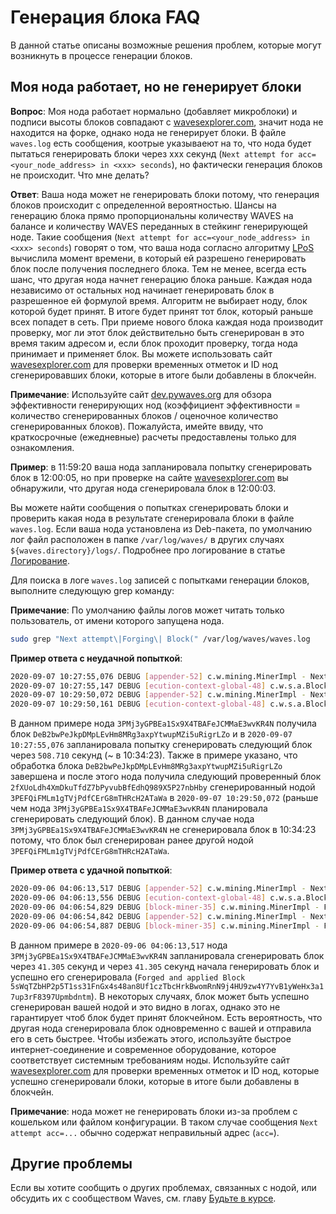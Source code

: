 # Генерация блока FAQ

В данной статье описаны возможные решения проблем, которые могут возникнуть в процессе генерации блоков.

## Моя нода работает, но не генерирует блоки

**Вопрос**: Моя нода работает нормально (добавляет микроблоки) и подписи высоты блоков совпадают с [wavesexplorer.com](https://wavesexplorer.com/), значит нода не находится на форке, однако нода не генерирует блоки. В файле `waves.log` есть сообщения, коотрые указываеют на то, что нода будет пытаться генерировать блоки через xxx секунд (`Next attempt for acc=<your_node_address> in <xxx> seconds`), но фактически генерация блоков не происходит. Что мне делать?

**Ответ**: Ваша нода может не генерировать блоки потому, что генерация блоков происходит с определенной вероятностью. Шансы на генерацию блока прямо пропорциональны количеству WAVES на балансе и количеству WAVES переданных в стейкинг генерирующей ноде. Такие сообщения (`Next attempt for acc=<your_node_address> in <xxx> seconds`) говорят о том, что ваша нода согласно алгоритму [LPoS](/ru/blockchain/glossary#lpos) вычислила момент времени, в который ей разрешено генерировать блок после получения последнего блока. Тем не менее, всегда есть шанс, что другая нода начнет генерацию блока раньше. Каждая нода независимо от остальных нод начинает генерировать блок в разрешенное ей формулой время. Алгоритм не выбирает ноду, блок которой будет принят. В итоге будет принят тот блок, который раньше всех попадет в сеть. При приеме нового блока каждая нода производит проверку, мог ли этот блок действительно быть сгенерирован в это время таким адресом и, если блок проходит проверку, тогда нода принимает и применяет блок. Вы можете использовать сайт [wavesexplorer.com](https://wavesexplorer.com/) для проверки временных отметок и ID нод сгенерировавших блоки, которые в итоге были добавлены в блокчейн.

**Примечание**: Используйте сайт [dev.pywaves.org](https://dev.pywaves.org/) для обзора эффективности генерирующих нод (коэффициент эффективности = количество сгенерированных блоков / оценочное количество сгенерированных блоков). Пожалуйста, имейте ввиду, что краткосрочные (ежедневные) расчеты предоставлены только для ознакомления.

**Пример**: в 11:59:20 ваша нода запланировала попытку сгенерировать блок в 12:00:05, но при проверке на сайте [wavesexplorer.com](https://wavesexplorer.com/) вы обнаружили, что другая нода сгенерировала блок в 12:00:03.

Вы можете найти сообщения о попытках сгенерировать блоки и проверить какая нода в результате сгенерировала блоки в файле `waves.log`. Если ваша нода установлена из Deb-пакета, по умолчанию лог файл расположен в папке `/var/log/waves/` в других случаях `${waves.directory}/logs/`. Подробнее про логирование в статье [Логирование](/ru/waves-node/logging-configuration).

Для поиска в логе `waves.log` записей с попытками генерации блоков, выполните следующую grep команду:

**Примечание**: По умолчанию файлы логов может читать только пользователь, от имени которого запущена нода.

```bash
sudo grep "Next attempt\|Forging\| Block(" /var/log/waves/waves.log
```

**Пример ответа с неудачной попыткой**:

```bash
2020-09-07 10:27:55,076 DEBUG [appender-52] c.w.mining.MinerImpl - Next attempt for acc=3PMj3yGPBEa1Sx9X4TBAFeJCMMaE3wvKR4N in 508.710 seconds
2020-09-07 10:27:55,147 DEBUG [ecution-context-global-48] c.w.s.a.BlockAppender$ - [2ecdf572 134.209.30.86:56992] Appended Block(DeB2bwPeJkpDMpLEvHm8MRg3axpYtwupMZi5uRigrLZo,CPX3P6rvYttUhUFtM2MTHdJ4AALFyfdfDey5oH9CGJXP,3PJEPHsDNtfDRxxaja8wEp3mCXp5kpLYsLS,1599474474614,[])
2020-09-07 10:29:50,072 DEBUG [appender-52] c.w.mining.MinerImpl - Next attempt for acc=3PMj3yGPBEa1Sx9X4TBAFeJCMMaE3wvKR4N in 457.722 seconds
2020-09-07 10:29:50,161 DEBUG [ecution-context-global-48] c.w.s.a.BlockAppender$ - [7895562c 173.249.1.184:60940] Appended Block(2fXUoLdh4XmDkuTfdZ7bPyvubBfEdhQ989X5P27nbHby,8hs8fTy52sJyzJwxMb75A38JAxsEPjycMTyfCbbrW9XB,3PEFQiFMLm1gTVjPdfCErG8mTHRcH2ATaWa,1599474589929,[],600000000)
```

В данном примере нода `3PMj3yGPBEa1Sx9X4TBAFeJCMMaE3wvKR4N` получила блок `DeB2bwPeJkpDMpLEvHm8MRg3axpYtwupMZi5uRigrLZo` и в `2020-09-07 10:27:55,076` запланировала попытку сгенерировать следующий блок через `508.710` секунд (~ в 10:34:23). Также в примере указано, что обработка блока `DeB2bwPeJkpDMpLEvHm8MRg3axpYtwupMZi5uRigrLZo` завершена и после этого нода получила следующий проверенный блок `2fXUoLdh4XmDkuTfdZ7bPyvubBfEdhQ989X5P27nbHby` сгенерированный нодой `3PEFQiFMLm1gTVjPdfCErG8mTHRcH2ATaWa` в `2020-09-07 10:29:50,072` (раньше чем нода `3PMj3yGPBEa1Sx9X4TBAFeJCMMaE3wvKR4N` планировала сгенерировать следующий блок). В данном случае нода `3PMj3yGPBEa1Sx9X4TBAFeJCMMaE3wvKR4N` не сгенерировала блок в 10:34:23 потому, что блок был сгенерирован ранее другой нодой `3PEFQiFMLm1gTVjPdfCErG8mTHRcH2ATaWa`.

**Пример ответа с удачной попыткой**:

```bash
2020-09-06 04:06:13,517 DEBUG [appender-52] c.w.mining.MinerImpl - Next attempt for acc=3PMj3yGPBEa1Sx9X4TBAFeJCMMaE3wvKR4N in 41.305 seconds
2020-09-06 04:06:13,556 DEBUG [ecution-context-global-48] c.w.s.a.BlockAppender$ - [560c392d 5.189.182.6:52504] Appended Block(3bQwytTjwQCkQs2DWuoR5oqNKFtjAyDSftHQXrW2ALLQ29MpVBuX96231JW9joTGsYbbuyHaEuhrfUVvgFxdnJBs,2rTRaJqMrp2L3HvUfJ4FRQQGZGPM23kHVdhy1pAQucHLAvyG7QEHy6mMw9MfV7cjf7r2BDWYeyv7Eih3Uz83yVog,3P2HNUd5VUPLMQkJmctTPEeeHumiPN2GkTb,1599365173456,[],600000000)
2020-09-06 04:06:54,829 DEBUG [block-miner-35] c.w.mining.MinerImpl - Forging with <3PMj3yGPBEa1Sx9X4TBAFeJCMMaE3wvKR4N>, Time 41369 > Estimated Time 41361, balance 3485157657499, prev block 2qNW6zpp419atqZbstbwnAijUAmk55ggWiSvFLu6eDDSMuMciMta9f8aNXWh1HybQe2i2R2KwMcRrhHwd8by2Ya7 at 2228616 with target 61
2020-09-06 04:06:54,842 DEBUG [appender-52] c.w.mining.MinerImpl - Next attempt for acc=3PMj3yGPBEa1Sx9X4TBAFeJCMMaE3wvKR4N in 412.766 seconds
2020-09-06 04:06:54,887 DEBUG [block-miner-35] c.w.mining.MinerImpl - Forged and applied Block(5sWqTZbHP2p5T1ss31FnGx4s48an8Uf1czTbcHrkBwomRnN9j4HU9zw4Y7YvB1yWeHx3a17up3rF8397Upmbdntm,2qNW6zpp419atqZbstbwnAijUAmk55ggWiSvFLu6eDDSMuMciMta9f8aNXWh1HybQe2i2R2KwMcRrhHwd8by2Ya7,<3PMj3yGPBEa1Sx9X4TBAFeJCMMaE3wvKR4N>,1599365214825,[],2000000000) with cumulative score 525712542186004822512224
```

В данном примере в `2020-09-06 04:06:13,517` нода `3PMj3yGPBEa1Sx9X4TBAFeJCMMaE3wvKR4N` запланировала сгенерировать блок через `41.305` секунд и через `41.305` секунд начала генерировать блок и успешно его сгенерировала (`Forged and applied Block 5sWqTZbHP2p5T1ss31FnGx4s48an8Uf1czTbcHrkBwomRnN9j4HU9zw4Y7YvB1yWeHx3a17up3rF8397Upmbdntm`). В некоторых случаях, блок может быть успешно сгенерирован вашей нодой и это видно в логах, однако это не гарантирует чтоб блок будет принят блокчейном. Есть вероятность, что другая нода сгенерировала блок одновременно с вашей и отправила его в сеть быстрее. Чтобы избежать этого, используйте быстрое интернет-соединение и современное оборудование, которое соответствует системным требованиям ноды. Используйте сайт [wavesexplorer.com](https://wavesexplorer.com/) для проверки временных отметок и ID нод, которые успешно сгенерировали блоки, которые в итоге были добавлены в блокчейн.

**Примечание**: нода может не генерировать блоки из-за проблем с кошельком или файлом конфигурации. В таком случае сообщения `Next attempt acc=...` обычно содержат неправильный адрес (`acc=`).

## Другие проблемы

Если вы хотите сообщить о других проблемах, связанных с нодой, или обсудить их с сообществом Waves, см. главу [Будьте в курсе](/ru/keep-in-touch/).
